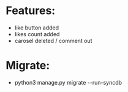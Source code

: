 # Features:
-   like button added
-   likes count added
-   carosel deleted / comment out

# Migrate:
-   python3 manage.py migrate --run-syncdb
